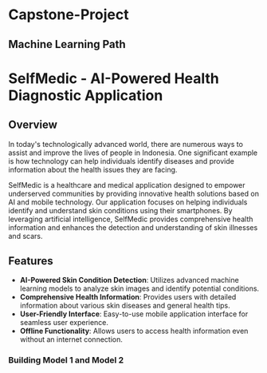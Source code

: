 # Capstone-Project
## Machine Learning Path
# SelfMedic - AI-Powered Health Diagnostic Application

## Overview

In today's technologically advanced world, there are numerous ways to assist and improve the lives of people in Indonesia. One significant example is how technology can help individuals identify diseases and provide information about the health issues they are facing.

SelfMedic is a healthcare and medical application designed to empower underserved communities by providing innovative health solutions based on AI and mobile technology. Our application focuses on helping individuals identify and understand skin conditions using their smartphones. By leveraging artificial intelligence, SelfMedic provides comprehensive health information and enhances the detection and understanding of skin illnesses and scars.

## Features

- **AI-Powered Skin Condition Detection**: Utilizes advanced machine learning models to analyze skin images and identify potential conditions.
- **Comprehensive Health Information**: Provides users with detailed information about various skin diseases and general health tips.
- **User-Friendly Interface**: Easy-to-use mobile application interface for seamless user experience.
- **Offline Functionality**: Allows users to access health information even without an internet connection.

### Building Model 1 and Model 2
